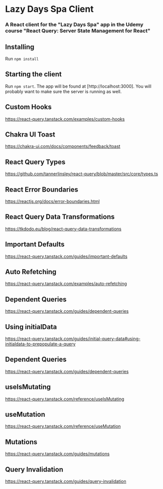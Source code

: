 # Lazy Days Spa Client

### A React client for the "Lazy Days Spa" app in the Udemy course "React Query: Server State Management for React"

## Installing

Run `npm install`

## Starting the client

Run `npm start`. The app will be found at [http://localhost:3000]. You will probably want to make sure the server is running as well.

## Custom Hooks

https://react-query.tanstack.com/examples/custom-hooks

## Chakra UI Toast

https://chakra-ui.com/docs/components/feedback/toast

## React Query Types

https://github.com/tannerlinsley/react-query/blob/master/src/core/types.ts

## React Error Boundaries

https://reactjs.org/docs/error-boundaries.html

## React Query Data Transformations

https://tkdodo.eu/blog/react-query-data-transformations

## Important Defaults

https://react-query.tanstack.com/guides/important-defaults

## Auto Refetching

https://react-query.tanstack.com/examples/auto-refetching

## Dependent Queries

https://react-query.tanstack.com/guides/dependent-queries

## Using initialData

https://react-query.tanstack.com/guides/initial-query-data#using-initialdata-to-prepopulate-a-query

## Dependent Queries

https://react-query.tanstack.com/guides/dependent-queries

## useIsMutating

https://react-query.tanstack.com/reference/useIsMutating

## useMutation

https://react-query.tanstack.com/reference/useMutation

## Mutations

https://react-query.tanstack.com/guides/mutations

## Query Invalidation

https://react-query.tanstack.com/guides/query-invalidation
